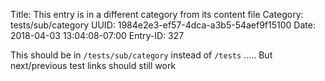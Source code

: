Title: This entry is in a different category from its content file
Category: tests/sub/category
UUID: 1984e2e3-ef57-4dca-a3b5-54aef9f15100
Date: 2018-04-03 13:04:08-07:00
Entry-ID: 327

This should be in `/tests/sub/category` instead of `/tests`
.....
But next/previous test links should still work
